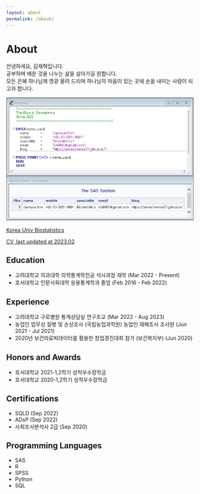```yaml
---
layout: about
permalink: /about/
---
```


# About


안녕하세요, 김재혁입니다.<br>
공부하며 배운 것을 나누는 삶을 살아가길 원합니다.<br>
모든 은혜 하나님께 영광 올려 드리며 하나님의 마음이 있는 곳에 손을 내미는 사람이 되고자 합니다.

![](/assets/img/about.png)


[Korea Univ Biostatistics](https://kubiostat.korea.ac.kr/) 

[CV, last updated at 2023.02](/assets/cv/CV.pdf)


## Education
- 고려대학교 의과대학 의학통계학전공 석사과정 재학 (Mar 2022 - Present)
- 호서대학교 인문사회대학 응용통계학과 졸업 (Feb 2016 - Feb 2022)


## Experience
- 고려대학교 구로병원 통계상담실 연구조교 (Mar 2022 - Aug 2023)
- 농업인 업무상 질병 및 손상조사 (국립농업과학원) 농업인 재해조사 조사원 (Jun 2021 - Jul 2021)
- 2020년 보건의료빅데이터를 활용한 창업경진대회 참가 (보건복지부) (Jun 2020)


## Honors and Awards
- 호서대학교 2021-1,2학기 성적우수장학금
- 호서대학교 2020-1,2학기 성적우수장학금


## Certifications
- SQLD (Sep 2022)
- ADsP (Sep 2022)
- 사회조사분석사 2급 (Sep 2020)


## Programming Languages
- SAS
- R
- SPSS
- Python
- SQL